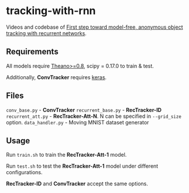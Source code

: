 # tracking-with-rnn

Videos and codebase of [First step toward model-free, anonymous object tracking with recurrent networks](http://arxiv.org/abs/1511.06425).

## Requirements

All models require [Theano>=0.8](https://github.com/Theano/Theano), scipy = 0.17.0 to train & test.

Additionally, **ConvTracker** requires [keras](https://github.com/fchollet/keras).

## Files

`conv_base.py` - **ConvTracker**
`recurrent_base.py` - **RecTracker-ID**
`recurrent_att.py` - **RecTracker-Att-N**.  N can be specified in `--grid_size` option.
`data_handler.py` - Moving MNIST dataset generator

## Usage

Run `train.sh` to train the **RecTracker-Att-1** model.

Run `test.sh` to test the **RecTracker-Att-1** model under different configurations.

**RecTracker-ID** and **ConvTracker** accept the same options.
